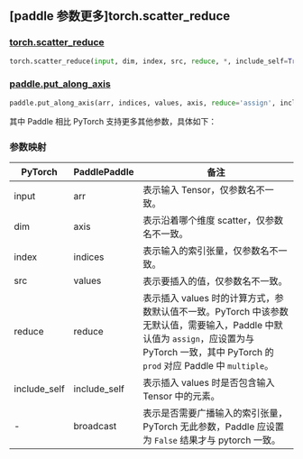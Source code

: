 ## [paddle 参数更多]torch.scatter_reduce

### [torch.scatter_reduce](https://pytorch.org/docs/stable/generated/torch.scatter_reduce.html#torch-scatter-reduce)

```python
torch.scatter_reduce(input, dim, index, src, reduce, *, include_self=True)
```

### [paddle.put_along_axis](https://www.paddlepaddle.org.cn/documentation/docs/zh/develop/api/paddle/put_along_axis_cn.html)

```python
paddle.put_along_axis(arr, indices, values, axis, reduce='assign', include_self=True, broadcast=True)
```

其中 Paddle 相比 PyTorch 支持更多其他参数，具体如下：

### 参数映射

| PyTorch      | PaddlePaddle | 备注                                                         |
| ------------ | ------------ | ------------------------------------------------------------ |
| input        | arr          | 表示输入 Tensor，仅参数名不一致。                             |
| dim          | axis         | 表示沿着哪个维度 scatter，仅参数名不一致。                    |
| index        | indices      | 表示输入的索引张量，仅参数名不一致。                         |
| src          | values       | 表示要插入的值，仅参数名不一致。                             |
| reduce       | reduce       | 表示插入 values 时的计算方式，参数默认值不一致。PyTorch 中该参数无默认值，需要输入，Paddle 中默认值为 `assign`，应设置为与 PyTorch 一致，其中 PyTorch 的 `prod` 对应 Paddle 中 `multiple`。 |
| include_self | include_self | 表示插入 values 时是否包含输入 Tensor 中的元素。                 |
| -            | broadcast    | 表示是否需要广播输入的索引张量，PyTorch 无此参数，Paddle 应设置为 `False` 结果才与 pytorch 一致。 |
